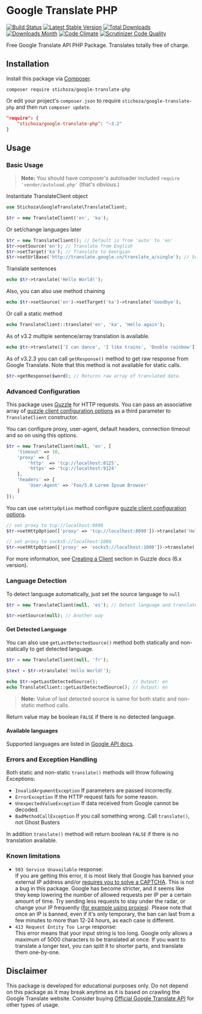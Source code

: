 Google Translate PHP
====================

[![Build Status](https://travis-ci.org/Stichoza/google-translate-php.svg?branch=master)](https://travis-ci.org/Stichoza/google-translate-php) [![Latest Stable Version](https://img.shields.io/packagist/v/Stichoza/google-translate-php.svg)](https://packagist.org/packages/stichoza/google-translate-php) [![Total Downloads](https://img.shields.io/packagist/dt/Stichoza/google-translate-php.svg)](https://packagist.org/packages/stichoza/google-translate-php) [![Downloads Month](https://img.shields.io/packagist/dm/Stichoza/google-translate-php.svg)](https://packagist.org/packages/stichoza/google-translate-php) [![Code Climate](https://img.shields.io/codeclimate/github/Stichoza/google-translate-php.svg)](https://codeclimate.com/github/Stichoza/google-translate-php) [![Scrutinizer Code Quality](https://scrutinizer-ci.com/g/Stichoza/google-translate-php/badges/quality-score.png?b=master)](https://scrutinizer-ci.com/g/Stichoza/google-translate-php/?branch=master)

Free Google Translate API PHP Package. Translates totally free of charge.

## Installation

Install this package via [Composer](https://getcomposer.org/).

```
composer require stichoza/google-translate-php
```

Or edit your project's `composer.json` to require `stichoza/google-translate-php` and then run `composer update`.

```json
"require": {
    "stichoza/google-translate-php": "~3.2"
}
```

## Usage

### Basic Usage

> **Note:** You should have composer's autoloader included `require 'vendor/autoload.php'` (that's obvious.)

Instantiate TranslateClient object

```php
use Stichoza\GoogleTranslate\TranslateClient;

$tr = new TranslateClient('en', 'ka');
```
Or set/change languages later
```php
$tr = new TranslateClient(); // Default is from 'auto' to 'en'
$tr->setSource('en'); // Translate from English
$tr->setTarget('ka'); // Translate to Georgian
$tr->setUrlBase('http://translate.google.cn/translate_a/single'); // Set Google Translate URL base (This is not necessary, only for some countries)
```
Translate sentences
```php
echo $tr->translate('Hello World!');
```
Also, you can also use method chaining
```php
echo $tr->setSource('en')->setTarget('ka')->translate('Goodbye');
```
Or call a static method
```php
echo TranslateClient::translate('en', 'ka', 'Hello again');
```

As of v3.2 multiple sentence/array translation is available.

```php
echo $tr->translate(['I can dance', 'I like trains', 'Double rainbow']);
```

As of v3.2.3 you can call `getResponse()` method to get raw response from Google Translate. Note that this method is not available for static calls.

```php
$tr->getResponse($word); // Returns raw array of translated data.
```

### Advanced Configuration

This package uses [Guzzle](https://github.com/guzzle/guzzle) for HTTP requests. You can pass an associative array of [guzzle client configuration options](http://docs.guzzlephp.org/en/latest/request-options.html) as a third parameter to `TranslateClient` constructor.

You can configure proxy, user-agent, default headers, connection timeout and so on using this options.

```php
$tr = new TranslateClient(null, 'en', [
    'timeout' => 10,
    'proxy' => [
        'http'  => 'tcp://localhost:8125',
        'https' => 'tcp://localhost:9124'
    ],
    'headers' => [
        'User-Agent' => 'Foo/5.0 Lorem Ipsum Browser'
    ]
]);
```

You can use `setHttpOption` method configure [guzzle client configuration options](http://docs.guzzlephp.org/en/latest/request-options.html).

```php
// set proxy to tcp://localhost:8090
$tr->setHttpOption(['proxy' => 'tcp://localhost:8090'])->translate('Hello');

// set proxy to socks5://localhost:1080
$tr->setHttpOption(['proxy' => 'socks5://localhost:1080'])->translate('World');
```

For more information, see [Creating a Client](http://guzzle.readthedocs.org/en/latest/quickstart.html#creating-a-client) section in Guzzle docs (6.x version).

### Language Detection

To detect language automatically, just set the source language to `null`

```php
$tr = new TranslateClient(null, 'es'); // Detect language and translate to Spanish
```

```php
$tr->setSource(null); // Another way
```

#### Get Detected Language

You can also use `getLastDetectedSource()` method both statically and non-statically to get detected language.

```php
$tr = new TranslateClient(null, 'fr');

$text = $tr->translate('Hello World!');

echo $tr->getLastDetectedSource();             // Output: en
echo TranslateClient::getLastDetectedSource(); // Output: en
```

> **Note:** Value of last detected source is same for both static and non-static method calls.

Return value may be boolean `FALSE` if there is no detected language.

#### Available languages

Supported languages are listed in [Google API docs](https://cloud.google.com/translate/v2/using_rest#language-params).

### Errors and Exception Handling

Both static and non-static `translate()` methods will throw following Exceptions:

 - `InvalidArgumentException` If parameters are passed incorrectly.
 - `ErrorException` If the HTTP request fails for some reason.
 - `UnexpectedValueException` If data received from Google cannot be decoded.
 - `BadMethodCallException` If you call something wrong. Call `translate()`, not Ghost Busters

In addition `translate()` method will return boolean `FALSE` if there is no translation available.

### Known limitations
 
 - `503 Service Unavailable` response:  
   If you are getting this error, it is most likely that Google has banned your external IP address and/or [requires you to solve a CAPTCHA](https://github.com/Stichoza/google-translate-php/issues/18). This is not a bug in this package. Google has become stricter, and it seems like they keep lowering the number of allowed requests per IP per a certain amount of time. Try sending less requests to stay under the radar, or change your IP frequently ([for example using proxies](#advanced-configuration)). Please note that once an IP is banned, even if it's only temporary, the ban can last from a few minutes to more than 12-24 hours, as each case is different.
 - `413 Request Entity Too Large` response:  
   This error means that your input string is too long. Google only allows a maximum of 5000 characters to be translated at once. If you want to translate a longer text, you can split it to shorter parts, and translate them one-by-one.
 
## Disclaimer

This package is developed for educational purposes only. Do not depend on this package as it may break anytime as it is based on crawling the Google Translate website. Consider buying [Official Google Translate API](https://cloud.google.com/translate/) for other types of usage.

